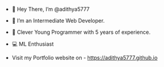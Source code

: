 - 👋 Hey There, I’m @adithya5777

- 👀 I’m an Intermediate Web Developer.

- 🧐 Clever Young Programmer with 5 years of experience.

- 💻 ML Enthusiast

- Visit my Portfolio website on - https://adithya5777.github.io 

<!---
adithya5777/adithya5777 is a ✨ special ✨ repository because its `README.md` (this file) appears on your GitHub profile.
You can click the Preview link to take a look at your changes.
--->

